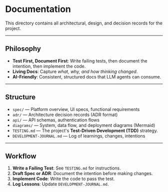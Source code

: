 # Documentation

This directory contains all architectural, design, and decision records for the project.

---

## Philosophy

- **Test First, Document First**: Write failing tests, then document the intention, then implement the code.
- **Living Docs**: Capture *what, why, and how thinking changed*.
- **AI-Friendly**: Consistent, structured docs that LLM agents can consume.

---

## Structure

- `spec/` — Platform overview, UI specs, functional requirements
- `adr/` — Architecture decision records (ADR format)
- `api/` — API schemas, authentication flows
- `diagrams/` — System, data flow, and deployment diagrams (Mermaid)
- `TESTING.md` — The project's **Test-Driven Development (TDD)** strategy.
- `DEVELOPMENT-JOURNAL.md` — Log of learnings, changes, intentions

---

## Workflow

1.  **Write a Failing Test**: See `TESTING.md` for instructions.
2.  **Draft Spec or ADR**: Document the intention before making changes.
3.  **Implement Code**: Write the code to pass the test.
4.  **Log Lessons**: Update `DEVELOPMENT-JOURNAL.md`.
